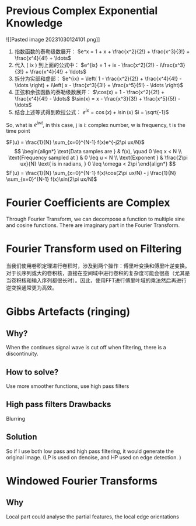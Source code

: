 # Previous Complex Exponential Knowledge
![[Pasted image 20231030124101.png]]
1. 指数函数的泰勒级数展开：
$e^x = 1 + x + \frac{x^2}{2!} + \frac{x^3}{3!} + \frac{x^4}{4!} + \ldots$
2. 代入 \( ix \) 到上面的公式中：
$e^{ix} = 1 + ix - \frac{x^2}{2!} - i\frac{x^3}{3!} + \frac{x^4}{4!} + \ldots$
3. 拆分为实部和虚部：
$e^{ix} = \left( 1 - \frac{x^2}{2!} + \frac{x^4}{4!} - \ldots \right) + i\left( x - \frac{x^3}{3!} + \frac{x^5}{5!} - \ldots \right)$
4. 正弦和余弦函数的泰勒级数展开：
$\cos(x) = 1 - \frac{x^2}{2!} + \frac{x^4}{4!} - \ldots$
$\sin(x) = x - \frac{x^3}{3!} + \frac{x^5}{5!} - \ldots$
5. 结合上述等式得到欧拉公式：
$e^{ix} = \cos(x) + i\sin(x)$
$i = \sqrt{-1}$

So, what is $e^{jwt}$, in this case, j is i: complex number, w is frequency, t is the time point

$F(u) = \frac{1}{N} \sum_{x=0}^{N-1} f(x)e^{-j2\pi ux/N}$
$$
\begin{align*}
\text{Data samples are } & f(x), \quad 0 \leq x < N \\
\text{Frequency sampled at } & 0 \leq u < N \\
\text{Exponent } & \frac{2\pi ux}{N} \text{ is in radians, } 0 \leq \omega < 2\pi
\end{align*}
$$
$F(u) = \frac{1}{N} \sum_{x=0}^{N-1} f(x)\cos(2\pi ux/N) - j \frac{1}{N} \sum_{x=0}^{N-1} f(x)\sin(2\pi ux/N)$

# Fourier Coefficients are Complex 

Through Fourier Transform, we can decompose a function to multiple sine and cosine functions. There are imaginary part in the Fourier Transform.

# Fourier Transform used on Filtering
当我们使用卷积定理进行卷积时，涉及到两个操作：傅里叶变换和傅里叶逆变换。对于长序列或大的卷积核，直接在空间域中进行卷积的复杂度可能会很高（尤其是当卷积核和输入序列都很长时）。因此，使用FFT进行傅里叶域的乘法然后再进行逆变换通常更为高效。

# Gibbs Artefacts (ringing)
## Why?
When the continues signal wave is cut off when filtering, there is a discontinuity. 

## How to solve? 
Use more smoother functions, use high pass filters

## High pass filters Drawbacks

Blurring

## Solution

So if I use both low pass and high pass filtering, it would generate the original image. (LP is used on denoise, and HP used on edge detection. )

# Windowed Fourier Transforms
## Why 
Local part could analyse the partial features, the local edge orientations







